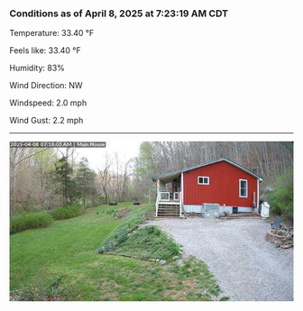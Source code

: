 ### Conditions as of April 8, 2025 at 7:23:19 AM CDT 

Temperature: 33.40 &deg;F

Feels like: 33.40 &deg;F

Humidity: 83%

Wind Direction: NW

Windspeed: 2.0 mph

Wind Gust: 2.2 mph

---

<img src="./images/latest.jpeg"/>

